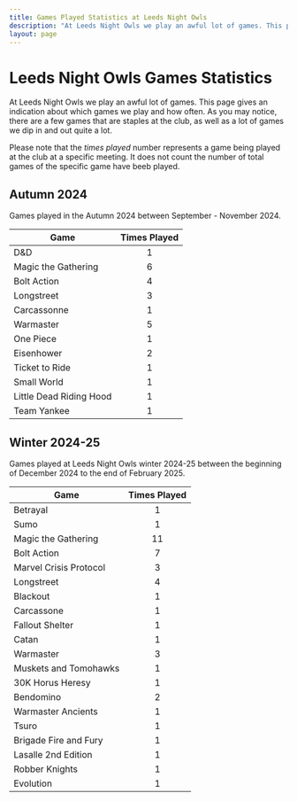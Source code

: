 ```yaml
---
title: Games Played Statistics at Leeds Night Owls
description: "At Leeds Night Owls we play an awful lot of games. This page gives an indication about which games we play and how often. As you may notice, there are a few games that are staples at the club, as well as a lot of games we dip in and out quite a lot."
layout: page
---
```

# Leeds Night Owls Games Statistics

At Leeds Night Owls we play an awful lot of games. This page gives an indication about which games we play and how often. As you may notice, there are a few games that are staples at the club, as well as a lot of games we dip in and out quite a lot.

Please note that the *times played* number represents a game being played at the club at a specific meeting. It does not count the number of total games of the specific game have beeb played.

## Autumn 2024

Games played in the Autumn 2024 between September - November 2024.

| Game                    | Times Played |
| ----------------------- | :----------: |
| D&D                     | 1            |
| Magic the Gathering     | 6            |
| Bolt Action             | 4            |
| Longstreet              | 3            |
| Carcassonne             | 1            |
| Warmaster               | 5            |
| One Piece               | 1            |
| Eisenhower              | 2            |
| Ticket to Ride          | 1            |
| Small World             | 1            |
| Little Dead Riding Hood | 1            |
| Team Yankee             | 1            |

## Winter 2024-25

Games played at Leeds Night Owls winter 2024-25 between the beginning of December 2024 to the end of February 2025.

| Game                    | Times Played |
| ----------------------- | :----------: |
| Betrayal                | 1            |
| Sumo                    | 1            |
| Magic the Gathering     | 11           |
| Bolt Action             | 7            |
| Marvel Crisis Protocol  | 3            |
| Longstreet              | 4            |
| Blackout                | 1            |
| Carcassone              | 1            |
| Fallout Shelter         | 1            |
| Catan                   | 1            |
| Warmaster               | 3            |
| Muskets and Tomohawks   | 1            |
| 30K Horus Heresy        | 1            |
| Bendomino               | 2            |
| Warmaster Ancients      | 1            |
| Tsuro                   | 1            |
| Brigade Fire and Fury   | 1            |
| Lasalle 2nd Edition     | 1            |
| Robber Knights          | 1            |
| Evolution               | 1            |
